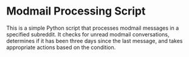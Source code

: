 # Modmail Processing Script

This is a simple Python script that processes modmail messages in a specified subreddit. It checks for unread modmail conversations, determines if it has been three days since the last message, and takes appropriate actions based on the condition.


```
